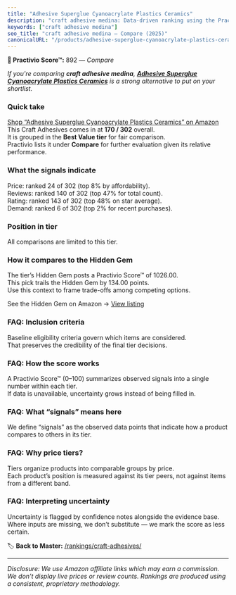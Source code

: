 ```yaml
---
title: "Adhesive Superglue Cyanoacrylate Plastics Ceramics"
description: "craft adhesive medina: Data-driven ranking using the Practivio Score™. Positioned by quality, value, demand, findability, momentum."
keywords: ["craft adhesive medina"]
seo_title: "craft adhesive medina — Compare (2025)"
canonicalURL: "/products/adhesive-superglue-cyanoacrylate-plastics-ceramics-B0DMJJHPQR/"
---
```


**🛒 Practivio Score™:** 892 — _Compare_


*If you're comparing **craft adhesive medina**, **[Adhesive Superglue Cyanoacrylate Plastics Ceramics](https://www.amazon.com/dp/B0DMJJHPQR?tag=practivio-20)** is a strong alternative to put on your shortlist.*
### Quick take
[Shop “Adhesive Superglue Cyanoacrylate Plastics Ceramics” on Amazon](https://www.amazon.com/dp/B0DMJJHPQR?tag=practivio-20)
This Craft Adhesives comes in at **170 / 302** overall.  
It is grouped in the **Best Value tier** for fair comparison.  
Practivio lists it under **Compare** for further evaluation given its relative performance.

### What the signals indicate
Price: ranked 24 of 302 (top 8% by affordability).  
Reviews: ranked 140 of 302 (top 47% for total count).  
Rating: ranked 143 of 302 (top 48% on star average).  
Demand: ranked 6 of 302 (top 2% for recent purchases).

### Position in tier
All comparisons are limited to this tier.

### How it compares to the Hidden Gem
The tier’s Hidden Gem posts a Practivio Score™ of 1026.00.  
This pick trails the Hidden Gem by 134.00 points.  
Use this context to frame trade-offs among competing options.  

See the Hidden Gem on Amazon → [View listing](https://www.amazon.com/dp/B00178QSE6?tag=practivio-20)

### FAQ: Inclusion criteria
Baseline eligibility criteria govern which items are considered.  
That preserves the credibility of the final tier decisions.

### FAQ: How the score works
A Practivio Score™ (0–100) summarizes observed signals into a single number within each tier.  
If data is unavailable, uncertainty grows instead of being filled in.

### FAQ: What “signals” means here
We define “signals” as the observed data points that indicate how a product compares to others in its tier.

### FAQ: Why price tiers?
Tiers organize products into comparable groups by price.  
Each product’s position is measured against its tier peers, not against items from a different band.

### FAQ: Interpreting uncertainty
Uncertainty is flagged by confidence notes alongside the evidence base.  
Where inputs are missing, we don’t substitute — we mark the score as less certain.

<!-- Missing template for Compare/CompareWithinPriceClass -->


🏷️ **Back to Master:** [/rankings/craft-adhesives/](/rankings/craft-adhesives/)

---
_Disclosure: We use Amazon affiliate links which may earn a commission. We don’t display live prices or review counts. Rankings are produced using a consistent, proprietary methodology._
